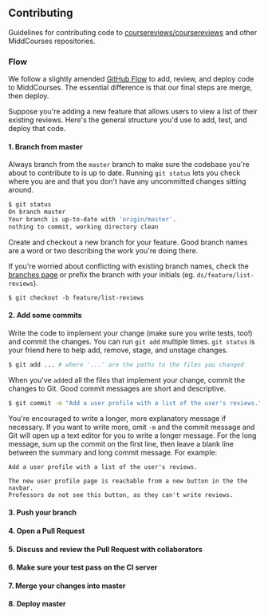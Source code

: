 ## Contributing

Guidelines for contributing code to
[coursereviews/coursereviews](https://github.com/coursereviews/coursereviews)
and other MiddCourses repositories.

### Flow

We follow a slightly amended [GitHub Flow](https://guides.github.com/introduction/flow/)
to add, review, and deploy code to MiddCourses. The essential difference is that our final
steps are merge, then deploy.

Suppose you're adding a new feature that allows users to view a list of their existing reviews.
Here's the general structure you'd use to add, test, and deploy that code.

#### 1. Branch from master

Always branch from the `master` branch to make sure the codebase you're about to contribute
to is up to date. Running `git status` lets you check where you are and that you don't have
any uncommitted changes sitting around.

```sh
$ git status
On branch master
Your branch is up-to-date with 'origin/master'.
nothing to commit, working directory clean
```

Create and checkout a new branch for your feature. Good branch names are a word or two
describing the work you're doing there.

If you're worried about conflicting with existing branch names, check the
[branches page](https://github.com/coursereviews/coursereviews/branches)
or prefix the branch with your initials (eg. `ds/feature/list-reviews`).

```
$ git checkout -b feature/list-reviews
```

#### 2. Add some commits

Write the code to implement your change (make sure you write tests, too!) and commit the
changes. You can run `git add` multiple times. `git status` is your friend here to help add,
remove, stage, and unstage changes.

```sh
$ git add ... # where '...' are the paths to the files you changed
```

When you've `add`ed all the files that implement your change, commit the changes to Git.
Good commit messages are short and descriptive.

```sh
$ git commit -m "Add a user profile with a list of the user's reviews."
```

You're encouraged to write a longer, more explanatory message if necessary. If you want to
write more, omit `-m` and the commit message and Git will open up a text editor for you to
write a longer message. For the long message, sum up the commit on the first line, then leave
a blank line between the summary and long commit message. For example:

```
Add a user profile with a list of the user's reviews.

The new user profile page is reachable from a new button in the the navbar.
Professors do not see this button, as they can't write reviews.
```

#### 3. Push your branch

#### 4. Open a Pull Request

#### 5. Discuss and review the Pull Request with collaborators

#### 6. Make sure your test pass on the CI server

#### 7. Merge your changes into master

#### 8. Deploy master
